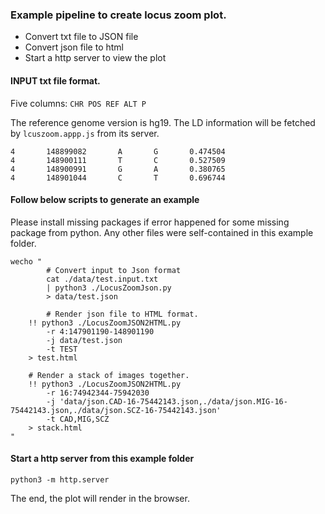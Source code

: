 ### Example pipeline to create locus zoom plot.

- Convert txt file to JSON file
- Convert json file to html
- Start a http server to view the plot


#### INPUT txt file format.
Five columns: `CHR POS REF ALT P`

The reference genome version is hg19. The LD information will be fetched by `lcuszoom.appp.js` from its server.
```
4       148899082       A       G       0.474504
4       148900111       T       C       0.527509
4       148900991       G       A       0.380765
4       148901044       C       T       0.696744
```

#### Follow below scripts to generate an example
Please install missing packages if error happened for some missing package from python. 
Any other files were self-contained in this example folder.
~~~
wecho "
        # Convert input to Json format
        cat ./data/test.input.txt
        | python3 ./LocusZoomJson.py
        > data/test.json

        # Render json file to HTML format.
    !! python3 ./LocusZoomJSON2HTML.py
        -r 4:147901190-148901190
        -j data/test.json
        -t TEST
    > test.html

    # Render a stack of images together.
    !! python3 ./LocusZoomJSON2HTML.py
        -r 16:74942344-75942030
        -j 'data/json.CAD-16-75442143.json,./data/json.MIG-16-75442143.json,./data/json.SCZ-16-75442143.json'
        -t CAD,MIG,SCZ
    > stack.html
"
~~~

#### Start a http server from this example folder
```
python3 -m http.server
```

The end, the plot will render in the browser.
